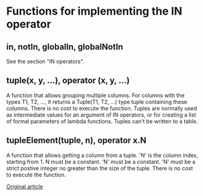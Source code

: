 # Functions for implementing the IN operator

## in, notIn, globalIn, globalNotIn

See the section "IN operators".

## tuple(x, y, ...), operator (x, y, ...)

A function that allows grouping multiple columns.
For columns with the types T1, T2, ..., it returns a Tuple(T1, T2, ...) type tuple containing these columns. There is no cost to execute the function.
Tuples are normally used as intermediate values for an argument of IN operators, or for creating a list of formal parameters of lambda functions. Tuples can't be written to a table.

## tupleElement(tuple, n), operator x.N

A function that allows getting a column from a tuple.
'N' is the column index, starting from 1. N must be a constant. 'N' must be a constant. 'N' must be a strict postive integer no greater than the size of the tuple.
There is no cost to execute the function.


[Original article](https://clickhouse.yandex/docs/en/query_language/functions/in_functions/) <!--hide-->
